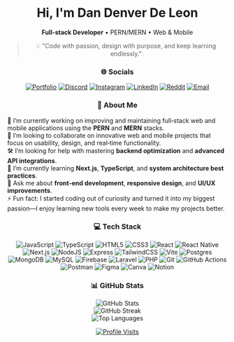 <!-- Centered profile -->
<div align="center">

  <!-- Hero -->
  <h1>Hi, I'm Dan Denver De Leon</h1>
  <p><b>Full‑stack Developer</b> • PERN/MERN • Web & Mobile</p>

  <!-- Tagline Quote -->
  <blockquote>💡 "Code with passion, design with purpose, and keep learning endlessly."</blockquote>

  <!-- Socials -->
  <h3>🌐 Socials</h3>
  <p>
    <a href="https://dan-s-portfolio.vercel.app"><img src="https://img.shields.io/badge/Portfolio-000?style=for-the-badge&logo=vercel&logoColor=white" alt="Portfolio"></a>
    <a href="https://discord.gg/izumiii_."><img src="https://img.shields.io/badge/Discord-%237289DA.svg?style=for-the-badge&logo=discord&logoColor=white" alt="Discord"></a>
    <a href="https://www.instagram.com/dandnvr"><img src="https://img.shields.io/badge/Instagram-%23E4405F.svg?style=for-the-badge&logo=Instagram&logoColor=white" alt="Instagram"></a>
    <a href="https://www.linkedin.com/in/dan-denver-de-leon-1887ab272"><img src="https://img.shields.io/badge/LinkedIn-%230077B5.svg?style=for-the-badge&logo=linkedin&logoColor=white" alt="LinkedIn"></a>
    <a href="https://www.reddit.com/user/No-Share3197"><img src="https://img.shields.io/badge/Reddit-%23FF4500.svg?style=for-the-badge&logo=Reddit&logoColor=white" alt="Reddit"></a>
    <a href="mailto:denverdeleon021@gmail.com"><img src="https://img.shields.io/badge/Email-D14836?style=for-the-badge&logo=gmail&logoColor=white" alt="Email"></a>
  </p>

  <!-- About -->
  <h3>💫 About Me</h3>
  <p align="left">
    🧠 I’m currently working on improving and maintaining full‑stack web and mobile applications using the <b>PERN</b> and <b>MERN</b> stacks.<br/>
    🤝 I’m looking to collaborate on innovative web and mobile projects that focus on usability, design, and real‑time functionality.<br/>
    🛠 I’m looking for help with mastering <b>backend optimization</b> and <b>advanced API integrations</b>.<br/>
    🌱 I’m currently learning <b>Next.js</b>, <b>TypeScript</b>, and <b>system architecture best practices</b>.<br/>
    💬 Ask me about <b>front‑end development</b>, <b>responsive design</b>, and <b>UI/UX improvements</b>.<br/>
    ⚡ Fun fact: I started coding out of curiosity and turned it into my biggest passion—I enjoy learning new tools every week to make my projects better.
  </p>

  <!-- Tech Stack -->
  <h3>💻 Tech Stack</h3>
  <p>
    <img src="https://img.shields.io/badge/javascript-%23323330.svg?style=for-the-badge&logo=javascript&logoColor=%23F7DF1E" alt="JavaScript" />
    <img src="https://img.shields.io/badge/typescript-%23007ACC.svg?style=for-the-badge&logo=typescript&logoColor=white" alt="TypeScript" />
    <img src="https://img.shields.io/badge/html5-%23E34F26.svg?style=for-the-badge&logo=html5&logoColor=white" alt="HTML5" />
    <img src="https://img.shields.io/badge/css3-%231572B6.svg?style=for-the-badge&logo=css3&logoColor=white" alt="CSS3" />
    <img src="https://img.shields.io/badge/react-%2320232a.svg?style=for-the-badge&logo=react&logoColor=%2361DAFB" alt="React" />
    <img src="https://img.shields.io/badge/react_native-%2320232a.svg?style=for-the-badge&logo=react&logoColor=%2361DAFB" alt="React Native" />
    <img src="https://img.shields.io/badge/Next-black?style=for-the-badge&logo=next.js&logoColor=white" alt="Next.js" />
    <img src="https://img.shields.io/badge/node.js-6DA55F?style=for-the-badge&logo=node.js&logoColor=white" alt="NodeJS" />
    <img src="https://img.shields.io/badge/express.js-%23404d59.svg?style=for-the-badge&logo=express&logoColor=%2361DAFB" alt="Express" />
    <img src="https://img.shields.io/badge/tailwindcss-%2338B2AC.svg?style=for-the-badge&logo=tailwind-css&logoColor=white" alt="TailwindCSS" />
    <img src="https://img.shields.io/badge/vite-%23646CFF.svg?style=for-the-badge&logo=vite&logoColor=white" alt="Vite" />
    <img src="https://img.shields.io/badge/postgres-%23316192.svg?style=for-the-badge&logo=postgresql&logoColor=white" alt="Postgres" />
    <img src="https://img.shields.io/badge/MongoDB-%234ea94b.svg?style=for-the-badge&logo=mongodb&logoColor=white" alt="MongoDB" />
    <img src="https://img.shields.io/badge/mysql-4479A1.svg?style=for-the-badge&logo=mysql&logoColor=white" alt="MySQL" />
    <img src="https://img.shields.io/badge/firebase-a08021?style=for-the-badge&logo=firebase&logoColor=ffcd34" alt="Firebase" />
    <img src="https://img.shields.io/badge/laravel-%23FF2D20.svg?style=for-the-badge&logo=laravel&logoColor=white" alt="Laravel" />
    <img src="https://img.shields.io/badge/php-%23777BB4.svg?style=for-the-badge&logo=php&logoColor=white" alt="PHP" />
    <img src="https://img.shields.io/badge/git-%23F05033.svg?style=for-the-badge&logo=git&logoColor=white" alt="Git" />
    <img src="https://img.shields.io/badge/github%20actions-%232671E5.svg?style=for-the-badge&logo=githubactions&logoColor=white" alt="GitHub Actions" />
    <img src="https://img.shields.io/badge/Postman-FF6C37?style=for-the-badge&logo=postman&logoColor=white" alt="Postman" />
    <img src="https://img.shields.io/badge/figma-%23F24E1E.svg?style=for-the-badge&logo=figma&logoColor=white" alt="Figma" />
    <img src="https://img.shields.io/badge/Canva-%2300C4CC.svg?style=for-the-badge&logo=Canva&logoColor=white" alt="Canva" />
    <img src="https://img.shields.io/badge/Notion-%23000000.svg?style=for-the-badge&logo=notion&logoColor=white" alt="Notion" />
  </p>

  <!-- Stats -->
  <h3>📊 GitHub Stats</h3>
  <p>
    <img src="https://github-readme-stats.vercel.app/api?username=Izuuii&theme=dark&hide_border=false&include_all_commits=false&count_private=false" alt="GitHub Stats" />
    <br/>
    <img src="https://nirzak-streak-stats.vercel.app/?user=Izuuii&theme=dark&hide_border=false" alt="GitHub Streak" />
    <br/>
    <img src="https://github-readme-stats.vercel.app/api/top-langs/?username=Izuuii&theme=dark&hide_border=false&layout=compact" alt="Top Languages" />
  </p>

  <!-- Visitors -->
  <p>
    <a href="https://visitcount.itsvg.in">
      <img src="https://visitcount.itsvg.in/api?id=Izuuii&icon=0&color=6" alt="Profile Visits" />
    </a>
  </p>

</div>
